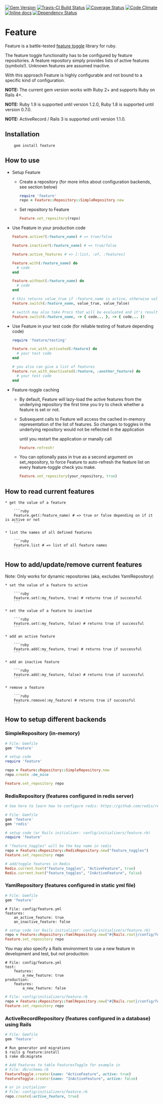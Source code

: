 [![Gem Version](https://badge.fury.io/rb/feature.svg)](https://rubygems.org/gems/feature)
[![Travis-CI Build Status](https://travis-ci.org/mgsnova/feature.svg)](https://travis-ci.org/mgsnova/feature)
[![Coverage Status](http://img.shields.io/coveralls/mgsnova/feature/master.svg)](https://coveralls.io/r/mgsnova/feature)
[![Code Climate](https://codeclimate.com/github/mgsnova/feature.svg)](https://codeclimate.com/github/mgsnova/feature)
[![Inline docs](http://inch-ci.org/github/mgsnova/feature.svg)](http://inch-ci.org/github/mgsnova/feature)
[![Dependency Status](https://gemnasium.com/mgsnova/feature.svg)](https://gemnasium.com/mgsnova/feature)

# Feature

Feature is a battle-tested [feature toggle](http://martinfowler.com/bliki/FeatureToggle.html) library for ruby.

The feature toggle functionality has to be configured by feature repositories. A feature repository simply provides lists of active features (symbols!). Unknown features are assumed inactive.

With this approach Feature is highly configurable and not bound to a specific kind of configuration.

**NOTE:** The current gem version works with Ruby 2+ and supports Ruby on Rails 4+.

**NOTE:** Ruby 1.9 is supported until version 1.2.0, Ruby 1.8 is supported until version 0.7.0.

**NOTE:** ActiveRecord / Rails 3 is supported until version 1.1.0.

## Installation

        gem install feature

## How to use

* Setup Feature
    * Create a repository (for more infos about configuration backends, see section below)
        ```ruby
        require 'feature'
        repo = Feature::Repository::SimpleRepository.new
        ```

    * Set repository to Feature
        ```ruby
        Feature.set_repository(repo)
        ```

* Use Feature in your production code
    ```ruby
    Feature.active?(:feature_name) # => true/false

    Feature.inactive?(:feature_name) # => true/false

    Feature.active_features # => [:list, :of, :features]

    Feature.with(:feature_name) do
      # code
    end

    Feature.without(:feature_name) do
      # code
    end

    # this returns value_true if :feature_name is active, otherwise value_false
    Feature.switch(:feature_name, value_true, value_false)

    # switch may also take Procs that will be evaluated and it's result returned.
    Feature.switch(:feature_name, -> { code... }, -> { code... })
    ```

* Use Feature in your test code (for reliable testing of feature depending code)
    ```ruby
    require 'feature/testing'

    Feature.run_with_activated(:feature) do
      # your test code
    end

    # you also can give a list of features
    Feature.run_with_deactivated(:feature, :another_feature) do
      # your test code
    end
    ```

* Feature-toggle caching

    * By default, Feature will lazy-load the active features from the
      underlying repository the first time you try to check whether a
      feature is set or not.

    * Subsequent calls to Feature will access the cached in-memory
      representation of the list of features. So changes to toggles in the
      underlying repository would not be reflected in the application

      until you restart the application or manally call
        ```ruby
        Feature.refresh!
        ```

    * You can optionally pass in true as a second argument on
      set_repository, to force Feature to auto-refresh the feature list
      on every feature-toggle check you make.

        ```ruby
        Feature.set_repository(your_repository, true)
        ```

## How to read current features

    * get the value of a feature

        ```ruby
        Feature.get(:feature_name) # => true or false depending on if it is active or not
        ```

    * list the names of all defined features

        ```ruby
        Feature.list # => list of all feature names
        ```

## How to add/update/remove current features
Note: Only works for dynamic repositories (aka, excludes YamlRepository)

    * set the value of a feature to active

        ```ruby
        Feature.set(:my_feature, true) # returns true if successful
        ```

    * set the value of a feature to inactive

        ```ruby
        Feature.set(:my_feature, false) # returns true if successful
        ```

    * add an active feature

        ```ruby
        Feature.add(:my_feature, true) # returns true if successful
        ```

    * add an inactive feature

        ```ruby
        Feature.add(:my_feature, false) # returns true if successful
        ```

    * remove a feature

        ```ruby
        Feature.remove(:my_feature) # returns true if successful
        ```


## How to setup different backends

### SimpleRepository (in-memory)
```ruby
# File: Gemfile
gem 'feature'
```

```ruby
# setup code
require 'feature'

repo = Feature::Repository::SimpleRepository.new
repo.create :be_nice

Feature.set_repository repo
```

### RedisRepository (features configured in redis server)
```ruby
# See here to learn how to configure redis: https://github.com/redis/redis-rb

# File: Gemfile
gem 'feature'
gem 'redis'
```

```ruby
# setup code (or Rails initializer: config/initializers/feature.rb)
require 'feature'

# "feature_toggles" will be the key name in redis
repo = Feature::Repository::RedisRepository.new("feature_toggles")
Feature.set_repository repo

# add/toggle features in Redis
Redis.current.hset("feature_toggles", "ActiveFeature", true)
Redis.current.hset("feature_toggles", "InActiveFeature", false)
```

### YamlRepository (features configured in static yml file)
```ruby
# File: Gemfile
gem 'feature'
```

```
# File: config/feature.yml
features:
    an_active_feature: true
    an_inactive_feature: false
```

```ruby
# setup code (or Rails initializer: config/initializers/feature.rb)
repo = Feature::Repository::YamlRepository.new("#{Rails.root}/config/feature.yml")
Feature.set_repository repo
```

You may also specify a Rails environment to use a new feature in development and test, but not production:
```
# File: config/feature.yml
test:
    features:
        a_new_feature: true
production:
    features:
        a_new_feature: false
```

```ruby
# File: config/initializers/feature.rb
repo = Feature::Repository::YamlRepository.new("#{Rails.root}/config/feature.yml", Rails.env)
Feature.set_repository repo
```

### ActiveRecordRepository (features configured in a database) using Rails

```ruby
# File: Gemfile
gem 'feature'
```

```
# Run generator and migrations
$ rails g feature:install
$ rake db:migrate
```

```ruby
# Add Features to table FeaturesToggle for example in
# File: db/schema.rb
FeatureToggle.create!(name: "ActiveFeature", active: true)
FeatureToggle.create!(name: "InActiveFeature", active: false)

# or in initializer
# File: config/initializers/feature.rb
repo.create(:active_feature, true)
```
